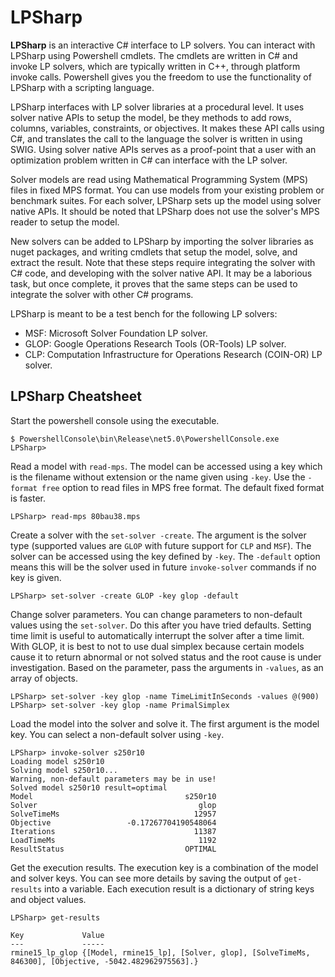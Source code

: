# LPSharp

__LPSharp__ is an interactive C# interface to LP solvers. You can interact with
LPSharp using Powershell cmdlets. The cmdlets are written in C# and invoke LP
solvers, which are typically written in C++, through platform invoke calls.
Powershell gives you the freedom to use the functionality of LPSharp with a
scripting language.

LPSharp interfaces with LP solver libraries at a procedural level. It uses
solver native APIs to setup the model, be they methods to add rows, columns,
variables, constraints, or objectives. It makes these API calls using C#, and
translates the call to the language the solver is written in using SWIG. Using
solver native APIs serves as a proof-point that a user with an optimization
problem written in C# can interface with the LP solver.

Solver models are read using Mathematical Programming System (MPS) files in
fixed MPS format. You can use models from your existing problem or benchmark
suites. For each solver, LPSharp sets up the model using solver native APIs. It
should be noted that LPSharp does not use the solver's MPS reader to setup the
model.

New solvers can be added to LPSharp by importing the solver libraries as nuget
packages, and writing cmdlets that setup the model, solve, and extract the
result. Note that these steps require integrating the solver with C# code, and
developing with the solver native API. It may be a laborious task, but once
complete, it proves that the same steps can be used to integrate the solver with
other C# programs.

LPSharp is meant to be a test bench for the following LP solvers:

- MSF: Microsoft Solver Foundation LP solver.
- GLOP: Google Operations Research Tools (OR-Tools) LP solver.
- CLP: Computation Infrastructure for Operations Research (COIN-OR) LP solver.


## LPSharp Cheatsheet

Start the powershell console using the executable.

```
$ PowershellConsole\bin\Release\net5.0\PowershellConsole.exe
LPSharp>
```

Read a model with `read-mps`. The model can be accessed using a key which is the
filename without extension or the name given using `-key`. Use the `-format
free` option to read files in MPS free format. The default fixed format is
faster.
```
LPSharp> read-mps 80bau38.mps
```

Create a solver with the `set-solver -create`. The argument is the solver type
(supported values are `GLOP` with future support for `CLP` and `MSF`). The
solver can be accessed using the key defined by `-key`. The `-default` option
means this will be the solver used in future `invoke-solver` commands if no key
is given.
```
LPSharp> set-solver -create GLOP -key glop -default
```

Change solver parameters. You can change parameters to non-default values using
the `set-solver`. Do this after you have tried defaults. Setting time limit is
useful to automatically interrupt the solver after a time limit. With GLOP, it
is best to not to use dual simplex because certain models cause it to return
abnormal or not solved status and the root cause is under investigation. Based
on the parameter, pass the arguments in `-values`, as an array of objects.
```
LPSharp> set-solver -key glop -name TimeLimitInSeconds -values @(900)
LPSharp> set-solver -key glop -name PrimalSimplex
```

Load the model into the solver and solve it. The first argument is the model
key. You can select a non-default solver using `-key`. 
```
LPSharp> invoke-solver s250r10
Loading model s250r10
Solving model s250r10...
Warning, non-default parameters may be in use!
Solved model s250r10 result=optimal
Model                                  s250r10
Solver                                    glop
SolveTimeMs                              12957
Objective                 -0.17267704190548064
Iterations                               11387
LoadTimeMs                                1192
ResultStatus                           OPTIMAL
```

Get the execution results. The execution key is a combination of the model and
solver keys. You can see more details by saving the output of `get-results` into
a variable. Each execution result is a dictionary of string keys and object
values.
```
LPSharp> get-results

Key             Value
---             -----
rmine15_lp_glop {[Model, rmine15_lp], [Solver, glop], [SolveTimeMs, 846300], [Objective, -5042.482962975563].}
```